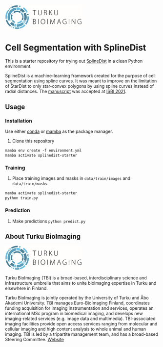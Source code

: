 <img src="tbi_logo.png" alt="drawing" width="250"/>

# Cell Segmentation with SplineDist

This is a starter repository for trying out [SplineDist](https://github.com/uhlmanngroup/splinedist) in a clean Python environment.

SplineDist is a machine-learning framework created for the purpose of cell segmentation using spline curves. It was meant to improve on the limitation of StarDist to only star-convex polygons by using spline curves instead of radial distances. The [manuscript](https://www.biorxiv.org/content/10.1101/2020.10.27.357640v1) was accepted at [ISBI 2021](https://biomedicalimaging.org/2021/).

## Usage
### Installation
Use either [conda](https://docs.conda.io/en/latest/miniconda.html) or [mamba](https://github.com/mamba-org/mamba) as the package manager.
1. Clone this repository
```
mamba env create -f environment.yml
mamba activate splinedist-starter
```

### Training
1. Place training images and masks in `data/train/images` and `data/train/masks`
```
mamba activate splinedist-starter
python train.py
```

### Prediction
1. Make predictions `python predict.py`

## About Turku BioImaging

<img src="tbi_logo.png" alt="drawing" width="250"/>


Turku BioImaging (TBI) is a broad-based, interdisciplinary science and infrastructure umbrella that aims to unite bioimaging expertise in Turku and elsewhere in Finland.

Turku BioImaging is jointly operated by the University of Turku and Åbo Akademi University. TBI manages Euro-BioImaging Finland, coordinates funding acquisition for imaging instrumentation and services, operates an international MSc program in biomedical imaging, and develops new imaging-related services (e.g. image data and multimedia). TBI-associated imaging facilities provide open access services ranging from molecular and cellular imaging and high content analysis to whole animal and human imaging. TBI is led by a tripartite management team, and has a broad-based Steering Committee.
[Website](https://bioimaging.fi)
